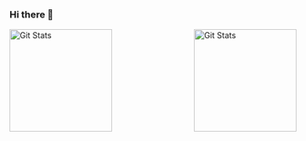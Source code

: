 ### Hi there 👋


<img alt="Git Stats" src="https://github-readme-stats.vercel.app/api/top-langs/?username=jamosaur&layout=compact" align="left" height="180" />
<a href="https://github.com/jamosaur"><img alt="Git Stats" src="https://github-readme-stats.vercel.app/api?username=jamosaur&show_icons=true&count_private=true" align="right" height="180" /></a>
